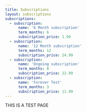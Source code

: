 ```yaml
---
title: Subscriptions
layout: subscriptions
subscriptions:
  - subscription:
      name: '6 Month subscription'
      term_months: 6
      subscription_price: 1.99
  - subscription:
      name: '12 Month subscription'
      term_months: 12
      subscription_price: 24.99
  - subscription:
      name: 'Ongoing subscription'
      term_months: 0
      subscription_price: 22.99
  - subscription:
      name: 'Forever Test'
      term_months: 3
      subscription_price: 11.99
---
```

THIS IS A TEST PAGE



